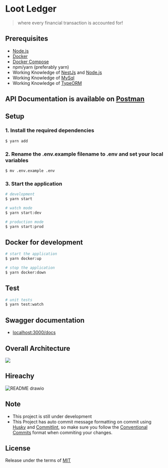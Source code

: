 # Loot Ledger

> where every financial transaction is accounted for!

## Prerequisites

- [Node.js](https://nodejs.org/en/download/)
- [Docker](https://docs.docker.com/get-docker/)
- [Docker Compose](https://docs.docker.com/compose/install/)
- npm/yarn (preferably yarn)
- Working Knowledge of [NestJs](https://docs.nestjs.com) and [Node.js](https://nodejs.org/en/docs/)
- Working Knowledge of [MySql](https://dev.mysql.com/doc/)
- Working Knowledge of [TypeORM](https://typeorm.io/#/)

## API Documentation is available on [Postman](https://documenter.getpostman.com/view/15779817/2s93CHuF8b)

## Setup

### 1. Install the required dependencies

```bash
$ yarn add
```

### 2. Rename the .env.example filename to .env and set your local variables

```bash
$ mv .env.example .env
```

### 3. Start the application

```bash
# development
$ yarn start

# watch mode
$ yarn start:dev

# production mode
$ yarn start:prod
```

## Docker for development

```bash
# start the application
$ yarn docker:up

# stop the application
$ yarn docker:down
```

## Test

```bash
# unit tests
$ yarn test:watch
```

## Swagger documentation

- [localhost:3000/docs](http://localhost:3000/docs)

## Overall Architecture

[![](https://mermaid.ink/img/pako:eNqFVMtugzAQ_BXkc_IDHCqlJYdK6aEhvXFxYWmQwLb8iIqi_HtNMMFrO-oNz6w8s95ZrqTmDZCc_EgqztmpqFiW7YTYbl92Rp_fONOS9z3IFf9SIFN4yesO9JiiTpIyRWvdcZai9xdgOkW8mrbFYncOGXNOS5CXroaFd0dHHkFw1Wkux4VfEVvyMZafh_lu3Jzr1rvbOzoS340RfHf0QOujeQoYWUuwTgRiqeSD40F4kjGKS7F0ksDywUCXEXuS_nmhsUwAYYEwGI-seBIIeBRgkRDDKsp8z2tRkQMdQaqKTPA9ne4j2pEwQjOW3I0nY5qpxE7EbU8osCZy-840SEb7rABheWBWfTWPtwVlGrlFWDo5eJC-SQ9KOdz__uMQzylcLOQzhJ8mNwqVbzhEXQ6cfbIhA8iBdo39V14nuCL6DANUJLefDbTU9Hpq4GZLqdG8HFlNci0NbIgRDdVQdNS2P5C8pb2C2x-pavjI?type=png)](https://mermaid.live/edit#pako:eNqFVMtugzAQ_BXkc_IDHCqlJYdK6aEhvXFxYWmQwLb8iIqi_HtNMMFrO-oNz6w8s95ZrqTmDZCc_EgqztmpqFiW7YTYbl92Rp_fONOS9z3IFf9SIFN4yesO9JiiTpIyRWvdcZai9xdgOkW8mrbFYncOGXNOS5CXroaFd0dHHkFw1Wkux4VfEVvyMZafh_lu3Jzr1rvbOzoS340RfHf0QOujeQoYWUuwTgRiqeSD40F4kjGKS7F0ksDywUCXEXuS_nmhsUwAYYEwGI-seBIIeBRgkRDDKsp8z2tRkQMdQaqKTPA9ne4j2pEwQjOW3I0nY5qpxE7EbU8osCZy-840SEb7rABheWBWfTWPtwVlGrlFWDo5eJC-SQ9KOdz__uMQzylcLOQzhJ8mNwqVbzhEXQ6cfbIhA8iBdo39V14nuCL6DANUJLefDbTU9Hpq4GZLqdG8HFlNci0NbIgRDdVQdNS2P5C8pb2C2x-pavjI)

## Hireachy

![README drawio](https://user-images.githubusercontent.com/71436720/152999124-11b02319-4529-4d5b-a248-02e5ff1a4124.png)

## Note

- This project is still under development
- This Project has auto commit message formatting on commit using [Husky](https://typicode.github.io/husky/#/) and [Commitlint](https://commitlint.js.org/#/), so make sure you follow the [Conventional Commits](https://www.conventionalcommits.org/en/v1.0.0/) format when commiting your changes.

## License

Release under the terms of [MIT](./LICENSE)
